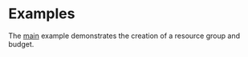 # Examples
The [main](examples/main/) example demonstrates the creation of a resource group and budget.
